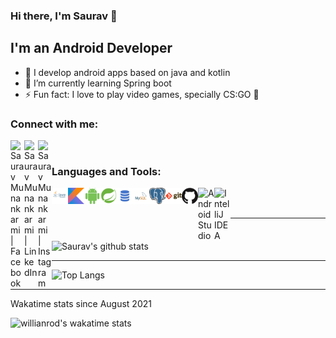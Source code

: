 ### Hi there, I'm Saurav 👋

## I'm an Android Developer

- 🔭 I develop android apps based on java and kotlin
- 🌱 I’m currently learning Spring boot
- ⚡ Fun fact: I love to play video games, specially CS:GO 🤣

### Connect with me:


[<img align="left" alt="Saurav Munankarmi | Facebook" width="22px" src="https://cdn.jsdelivr.net/npm/simple-icons@v3/icons/facebook.svg" />][facebook]
[<img align="left" alt="Saurav Munankarmi | LinkedIn" width="22px" src="https://cdn.jsdelivr.net/npm/simple-icons@v3/icons/linkedin.svg" />][linkedin]
[<img align="left" alt="Saurav Munankarmi | Instagram" width="22px" src="https://cdn.jsdelivr.net/npm/simple-icons@v3/icons/instagram.svg" />][instagram]

<br />

### Languages and Tools:

[<img align="left" alt="Java" width="26px" src="https://raw.githubusercontent.com/github/explore/80688e429a7d4ef2fca1e82350fe8e3517d3494d/topics/java/java.png" />][github]
[<img align="left" alt="Kotlin" width="26px" src="https://raw.githubusercontent.com/github/explore/80688e429a7d4ef2fca1e82350fe8e3517d3494d/topics/kotlin/kotlin.png" />][github]
[<img align="left" alt="Android" width="26px" src="https://raw.githubusercontent.com/github/explore/80688e429a7d4ef2fca1e82350fe8e3517d3494d/topics/android/android.png" />][github]
[<img align="left" alt="Spring Boot" width="26px" src="https://raw.githubusercontent.com/github/explore/80688e429a7d4ef2fca1e82350fe8e3517d3494d/topics/spring-boot/spring-boot.png" />][github]
[<img align="left" alt="SQL" width="26px" src="https://raw.githubusercontent.com/github/explore/80688e429a7d4ef2fca1e82350fe8e3517d3494d/topics/sql/sql.png" />][github]
[<img align="left" alt="MySQL" width="26px" src="https://raw.githubusercontent.com/github/explore/80688e429a7d4ef2fca1e82350fe8e3517d3494d/topics/mysql/mysql.png" />][github]
[<img align="left" alt="PostgreSQL" width="26px" src="https://raw.githubusercontent.com/github/explore/80688e429a7d4ef2fca1e82350fe8e3517d3494d/topics/postgresql/postgresql.png" />][github]
[<img align="left" alt="Git" width="26px" src="https://raw.githubusercontent.com/github/explore/80688e429a7d4ef2fca1e82350fe8e3517d3494d/topics/git/git.png" />][github]
[<img align="left" alt="GitHub" width="26px" src="https://raw.githubusercontent.com/github/explore/78df643247d429f6cc873026c0622819ad797942/topics/github/github.png" />][github]
[<img align="left" alt="Android Studio" width="26px" src="https://cdn.jsdelivr.net/npm/simple-icons@v3/icons/androidstudio.svg" />][github]
[<img align="left" alt="IntelliJ IDEA" width="26px" src="https://cdn.jsdelivr.net/npm/simple-icons@v3/icons/intellijidea.svg" />][github]

<br />
<br />

---


![Saurav's github stats](https://github-readme-sauravmunankarmi.vercel.app/api?username=sauravmunankarmi&count_private=true&show_icons=true&hide=contribs&theme=buefy)


---

![Top Langs](https://github-readme-sauravmunankarmi.vercel.app/api/top-langs/?username=sauravmunankarmi&exclude_repo=smartqr,github-readme-sauravmunankarmi&theme=buefy)


---

Wakatime stats since August 2021

![willianrod's wakatime stats](https://github-readme-sauravmunankarmi-1480zxen3-sauravmunankarmi.vercel.app/api/wakatime?username=sauravmunankarmi&theme=buefy)






[linkedin]: https://www.linkedin.com/in/sauravmunankarmi/
[instagram]: https://www.instagram.com/sauravmunankarmi/
[facebook]: https://www.facebook.com/IMPTBAG/
[github]: https://github.com/sauravmunankarmi




